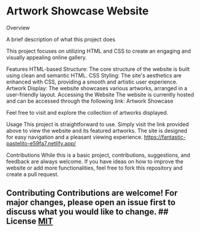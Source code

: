 
# Artwork Showcase Website 
Overview

A brief description of what this project does

This project focuses on utilizing HTML and CSS to create an engaging and visually appealing online gallery.

Features HTML-based Structure: The core structure of the website is built using clean and semantic HTML. CSS Styling: The site's aesthetics are enhanced with CSS, providing a smooth and artistic user experience. Artwork Display: The website showcases various artworks, arranged in a user-friendly layout. Accessing the Website The website is currently hosted and can be accessed through the following link: Artwork Showcase

Feel free to visit and explore the collection of artworks displayed.


Usage This project is straightforward to use. Simply visit the link provided above to view the website and its featured artworks. The site is designed for easy navigation and a pleasant viewing experience.
https://fantastic-pastelito-e59fa7.netlify.app/

Contributions While this is a basic project, contributions, suggestions, and feedback are always welcome. If you have ideas on how to improve the website or add more functionalities, feel free to fork this repository and create a pull request.

## Contributing Contributions are welcome! For major changes, please open an issue first to discuss what you would like to change. ## License [MIT](https://choosealicense.com/licenses/mit/)
